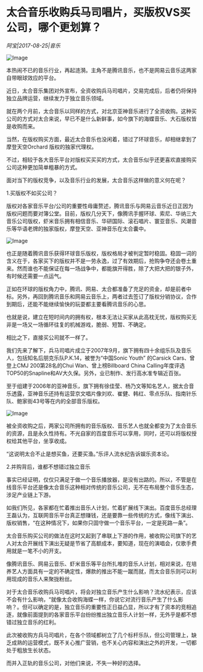 # 太合音乐收购兵马司唱片，买版权VS买公司，哪个更划算？

*阿宝|2017-08-25|音乐*

![Image](http://p3.pstatp.com/large/37e00000ec82560c612d)

本热闹不已的音乐行业，再起涟漪。主角不是腾讯音乐，也不是网易云音乐这两家自带眼球效应的平台。

近日，太合音乐集团对外宣布，全资收购兵马司唱片，交易完成后，后者仍将保持独立品牌运营，继续发力于独立音乐领域。

就在两个月前，太合音乐以同样的方式，对北京亚神音乐进行了全资收购。这种买公司的方式对太合来说，早已不是什么新鲜事，如今旗下的海蝶音乐、大石版权皆是收购而来。

当然，在版权购买方面，最近太合音乐也没闲着，错过了环球音乐，却相继拿到了摩登天空Orchard 版权的独家代理权。

不过，相较于各大音乐平台对版权买买买的方式，太合音乐似乎还更喜欢直接购买公司这种更加简单粗暴的方式。

面对当下的版权竞争，以及音乐行业的发展，太合音乐这样做的意义何在呢？

1.买版权不如买公司？

版权对各家音乐平台/公司的重要性毋庸赘述，腾讯音乐与网易云音乐近日正因为版权问题而要对簿公堂。目前，版权几分天下，像腾讯手握环球、索尼、华纳三大音乐公司版权，虾米音乐拥有相信音乐、华研国际、滚石唱片、寰亚音乐、风潮音乐等华语老牌的独家版权，摩登天空、亚神音乐在太合囊中。

![Image](http://p3.pstatp.com/large/37d50004177ab22481f9)

也正是随着腾讯音乐获得环球音乐版权，版权格局才被判定暂时稳固。稳固一词的含义在于，各家买下的版权并不是一劳永逸，过了有效期后，抢购争夺还会卷土重来。然而谁也不能保证在每一场战争中，都能旗开得胜，除了大把大把的银子外，有时候还需要一点运气。

正如在环球的版权角力中，腾讯、网易、太合都准备了充足的资金，却是前者中标。另外，再回到腾讯音乐和网易云音乐上，两者过去签订了版权分销协议，合作到期后，还能不能继续愉快的玩耍都主要看腾讯音乐的心思。

也就是说，建立在短时间内的拥有权，根本无法让买家从此高枕无忧，版权购买无非是一场又一场循环往复的机械游戏，脆弱、短暂、不确定。

相比之下，直接买公司就不一样了。

我们先来了解下，兵马司唱片成立于2007年9月，旗下拥有四十余组乐队及音乐人，包括知名后朋克乐队P.K.14，被誉为“中国Sonic Youth” 的Carsick Cars、曾登上CMJ 200第28名的Chui Wan、曾上榜Billboard China Calling年度评选TOP50的Snapline和AV大久保。另外，业已制作、发行高水准专辑近百张。

至于组建于2006年的亚神音乐，旗下拥有徐佳莹、杨乃文等知名艺人，据太合音乐透露，亚神音乐还持有运营京文唱片像刘欢、崔健、韩红、零点乐队、指南针乐队、鲍家街43号等在内的全部音乐版权。

![Image](http://p3.pstatp.com/large/37db000416dc19c0064b)

被全资收购之后，两家公司所拥有的音乐版权、音乐艺人也就全都变为了太合音乐的资源，且是永久性持有。不光自家的百度音乐可以享用，同时，还可以将版权授权给其他平台，坐享收成。

“这说明太合不止是想买鱼，还要买渔。”乐评人流水纪告诉娱乐资本论。

2.并购背后，谁都不想错过独立音乐

事实已经证明，仅仅只满足于做一个音乐播放器，是没有出路的。所以，不管是在线音乐平台还是像太合音乐这种相对传统的音乐公司，无不在布局整个音乐生态，涉足产业链上下游。

如我们所见，各家都在忙着推出音乐人计划，忙着扩展线下演出。百度音乐总经理王磊认为，互联网音乐平台真正想赚钱，还是要靠一些传统的方式，像线下演出、版权销售，“在这种情况下，如果你只固守做一个音乐平台，一定是死路一条”。

太合音乐购买公司的做法在这时又起到了串联上下游的作用，被收购公司旗下的艺人对太合开展线下演出无疑是节省了高额成本，要知道，现在的演唱会，仅歌手费用就是一笔不小的开支。

像腾讯音乐、网易云音乐、虾米音乐等平台所扎堆的音乐人计划，相对来说，在培养艺人方面具有一定的不确定性，爆款的推出不能一蹴而就，而太合音乐则可以利用现成的音乐人来聚拢粉丝。

对于太合音乐收购兵马司唱片，将会对独立音乐产生什么影响？流水纪表示，应该不会有什么影响，“就像太合收购海蝶一样，你说它对流行音乐产生了什么影响？。但可以确定的是，独立音乐的重要性正日益凸显，所以才有了资本的竞相追逐，就像前面提到的各家音乐平台纷纷推出独立音乐人计划一样，无外乎是都不想错过独立音乐的红利。

此次被收购方兵马司唱片，在各个领域都树立了几个标杆乐队，但公司管理上，缺乏成熟的运营模式，既不关心推广营销，也不关心内容和演出之外的开发，一切都处于粗放生长状态。

而并入正轨的音乐公司，对他们来说，不失一种好的选择。

